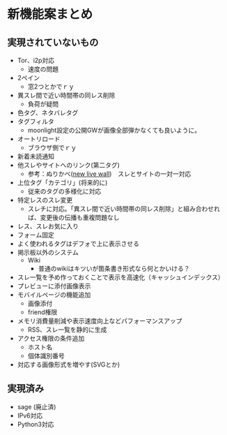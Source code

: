 # 新機能案まとめ

## 実現されていないもの
- Tor、i2p対応
    - 速度の問題
- 2ペイン
    - 窓2つとかでｒｙ
- 異スレ間で近い時間帯の同レス削除
    - 負荷が疑問
- 色タグ、ネタバレタグ
- タグフィルタ
    - moonlight設定の公開GWが画像全部弾かなくても良いように。
- オートリロード
    - ブラウザ側でｒｙ
- 新着未読通知
- 他スレやサイトへのリンク(第二タグ)
    - 参考：ぬりかべ([new live wall](https://nlwnewg.appspot.com/))　スレとサイトの一対一対応
- 上位タグ「カテゴリ」(将来的に)
    - 従来のタグの多様化に対応
- 特定レスのスレ変更
    - スレチに対応。「異スレ間で近い時間帯の同レス削除」と組み合わせれば、変更後の伝播も重複問題なし
- レス、スレお気に入り
- フォーム固定
- よく使われるタグはデフォで上に表示させる
- 掲示板以外のシステム
    - Wiki
        - 普通のwikiはキツいが箇条書き形式なら何とかいける？
- スレ一覧を予め作っておくことで表示を高速化（キャッシュインデックス）
- プレビューに添付画像表示
- モバイルページの機能追加
    - 画像添付
    - friend権限
- メモリ消費量削減や表示速度向上などパフォーマンスアップ
    - RSS、スレ一覧を静的に生成
- アクセス権限の条件追加
    - ホスト名
    - 個体識別番号
- 対応する画像形式を増やす(SVGとか)

## 実現済み
- sage (廃止済)
- IPv6対応
- Python3対応
